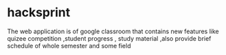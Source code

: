 # hacksprint
The web application is of google classroom that contains  new features like quizee competition ,student progress , study material ,also provide brief schedule of whole semester and  some field 
